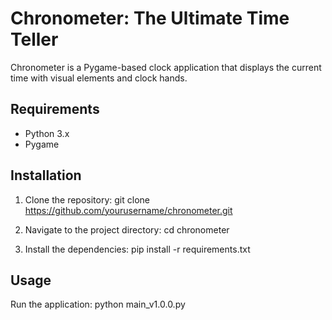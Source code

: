 # Chronometer: The Ultimate Time Teller

Chronometer is a Pygame-based clock application that displays the current time with visual elements and clock hands.

## Requirements
- Python 3.x
- Pygame

## Installation
1. Clone the repository:
    git clone https://github.com/yourusername/chronometer.git

2. Navigate to the project directory:
    cd chronometer

3. Install the dependencies:
    pip install -r requirements.txt

## Usage
Run the application:
    python main_v1.0.0.py
